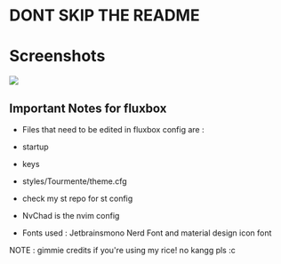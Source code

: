 # DONT SKIP THE README 

# Screenshots 

<img src="https://chadpaste.com/f/frjdliwmwr.png">

## Important Notes for fluxbox

- Files that need to be edited in fluxbox config are : 
- startup
- keys 
- styles/Tourmente/theme.cfg

- check my st repo for st config 
- NvChad is the nvim config  

- Fonts used : Jetbrainsmono Nerd Font and material design icon font

NOTE : gimmie credits if you're using my rice! no kangg pls :c 
